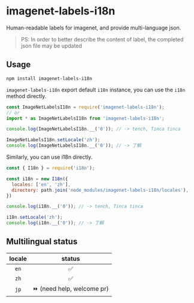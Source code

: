 # imagenet-labels-i18n

Human-readable labels for imagenet, and provide multi-language json.

> PS: In order to better describe the content of label, the completed json file may be updated

## Usage

`npm install imagenet-labels-i18n`

`imagenet-labels-i18n` export default `i18n` instance, you can use the `i18n` method directly.

```js
const ImageNetLabelsI18n = require('imagenet-labels-i18n');
// or
import * as ImageNetLabelsI18n from 'imagenet-labels-i18n';

console.log(ImageNetLabelsI18n.__('0')); // -> tench, Tinca tinca

ImageNetLabelsI18n.setLocale('zh');
console.log(ImageNetLabelsI18n.__('0')); // -> 丁鲷
```

Similarly, you can use i18n directly.

```js
const { I18n } = require('i18n');

const i18n = new I18n({
  locales: ['en', 'zh'],
  directory: path.join('node_modules/imagenet-labels-i18n/locales'),
})

console.log(i18n.__('0')); // -> tench, Tinca tinca

i18n.setLocale('zh');
console.log(i18n.__('0')); // -> 丁鲷
```

## Multilingual status

| locale |          status           |
| :----: | :-----------------------: |
|  `en`  |             ✅             |
|  `zh`  |             ✅             |
|  `jp`  | ⏩ (need help, welcome pr) |
